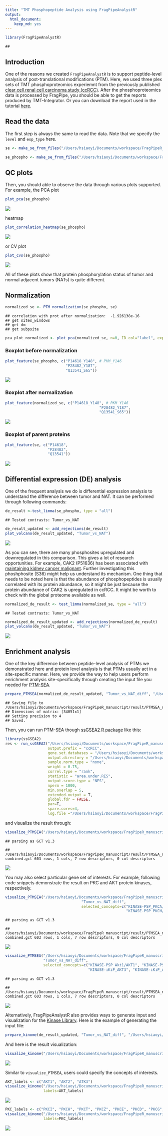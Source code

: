 ```yaml
---
title: "TMT Phosphopeptide Analysis using FragPipeAnalystR"
output:
  html_document:
    keep_md: yes
---
```



``` r
library(FragPipeAnalystR)
```

```
## 
```

## Introduction
One of the reasons we created `FragPipeAnalystR` is to support peptide-level analysis of post-translational modifications (PTM). Here, we used three plex sets of TMT phosphoproteomics experiemnt from the previously published [clear cell renal cell carcinoma study (ccRCC)](https://www.sciencedirect.com/science/article/pii/S0092867419311237?via%3Dihub). After the phosphoproteomics data is processed by FragPipe, you should be able to get the reports produced by TMT-Integrator. Or you can download the report used in the tutorial [here](https://drive.google.com/drive/u/2/folders/1x8DCxGKdsZQmYGsv3vSWfj1IYRPzykmT).

## Read the data

The first step is always the same to read the data. Note that we specify the `level` and `exp_type` here.


``` r
se <- make_se_from_files("/Users/hsiaoyi/Documents/workspace/FragPipeR_manuscript/data/TMT_4plex/ratio_protein_MD.tsv", "/Users/hsiaoyi/Documents/workspace/FragPipeR_manuscript/data/TMT_4plex/experiment_annotation_clean.tsv", level="protein", type = "TMT")
```


``` r
se_phospho <- make_se_from_files("/Users/hsiaoyi/Documents/workspace/FragPipeR_manuscript/data/TMT_phospho_4plex/ratio_single-site_MD.tsv", "/Users/hsiaoyi/Documents/workspace/FragPipeR_manuscript/data/TMT_4plex/experiment_annotation_clean.tsv", level="peptide", type = "TMT", exp_type="phospho")
```

## QC plots

Then, you should able to observe the data through various plots supported. For example, the PCA plot 

``` r
plot_pca(se_phospho)
```

![](phospho_TMT_tutorial_files/figure-html/unnamed-chunk-3-1.png)<!-- -->

heatmap

``` r
plot_correlation_heatmap(se_phospho)
```

![](phospho_TMT_tutorial_files/figure-html/unnamed-chunk-4-1.png)<!-- -->

or CV plot

``` r
plot_cvs(se_phospho)
```

![](phospho_TMT_tutorial_files/figure-html/unnamed-chunk-5-1.png)<!-- -->

All of these plots show that protein phosphorylation status of tumor and normal adjacent tumors (NATs) is quite different.

## Normalization

``` r
normalized_se <- PTM_normalization(se_phospho, se)
```

```
## correlation with prot after normalization:  -1.926138e-16 
## get sites_windows 
## get dm 
## get subpsite
```

``` r
pca_plot_normalized <- plot_pca(normalized_se, n=0, ID_col="label", exp="TMT", interactive = F)
```

### Boxplot before normalization

``` r
plot_feature(se_phospho, c("P14618_Y148", # PKM_Y146
                           "P28482_Y187",
                           "Q13541_S65"))
```

![](phospho_TMT_tutorial_files/figure-html/unnamed-chunk-7-1.png)<!-- -->

### Boxplot after normalization

``` r
plot_feature(normalized_se, c("P14618_Y148", # PKM_Y146
                                          "P28482_Y187",
                                          "Q13541_S65"))
```

![](phospho_TMT_tutorial_files/figure-html/unnamed-chunk-8-1.png)<!-- -->

### Boxplot of parent proteins

``` r
plot_feature(se, c("P14618",
                   "P28482",
                   "Q13541"))
```

![](phospho_TMT_tutorial_files/figure-html/unnamed-chunk-9-1.png)<!-- -->


## Differential expression (DE) analysis

One of the frequent analysis we do is differential expression analysis to understand the difference between tumor and NAT. It can be performed through following commands:


``` r
de_result <-test_limma(se_phospho, type = "all")
```

```
## Tested contrasts: Tumor_vs_NAT
```

``` r
de_result_updated <- add_rejections(de_result)
plot_volcano(de_result_updated, "Tumor_vs_NAT")
```

![](phospho_TMT_tutorial_files/figure-html/unnamed-chunk-10-1.png)<!-- -->

As you can see, there are many phosphosites upregulated and downregulated in this comparison. This gives a lot of research opportunities. For example, CAK2 (P51636) has been associated with [maintaining kidney cancer malignant](https://pubmed.ncbi.nlm.nih.gov/30288056/). Further investigating this phoshphosite (S36) might help us understand its mechanism. One thing that needs to be noted here is that the abundance of phosphopeptides is usually correlated with its protein abundance, so it might be just because the protein abundance of CAK2 is upregulated in ccRCC. It might be worth to check with the global proteome available as well. 


``` r
normalized_de_result <- test_limma(normalized_se, type = "all")
```

```
## Tested contrasts: Tumor_vs_NAT
```

``` r
normalized_de_result_updated <- add_rejections(normalized_de_result)
plot_volcano(de_result_updated, "Tumor_vs_NAT")
```

![](phospho_TMT_tutorial_files/figure-html/unnamed-chunk-11-1.png)<!-- -->

## Enrichment analysis
One of the key difference between peptide-level analysis of PTMs we demonstrated here and protein level analysis is that PTMs usually act in a site-specific manner. Here, we provide the way to help users perform enrichment analysis site-specifically through creating the input file you needed for [PTM-SEA](https://doi.org/10.1074/mcp.tir118.000943).

``` r
prepare_PTMSEA(normalized_de_result_updated, "Tumor_vs_NAT_diff", "/Users/hsiaoyi/Documents/workspace/FragPipeR_manuscript/result/PTMSEA_new/result.gct")
```

```
## Saving file to  /Users/hsiaoyi/Documents/workspace/FragPipeR_manuscript/result/PTMSEA_new/result.gct 
## Dimensions of matrix: [34051x1]
## Setting precision to 4
## Saved.
```

Then, you can run PTM-SEA though [ssGSEA2 R package](https://github.com/nicolerg/ssGSEA2) like this:

``` r
library(ssGSEA2)
res <- run_ssGSEA2("/Users/hsiaoyi/Documents/workspace/FragPipeR_manuscript/result/PTMSEA_new/result.gct",
                   output.prefix = "ccRCC",
                   gene.set.databases = "/Users/hsiaoyi/Documents/workspace/FragPipeR_manuscript/db_ptm.sig.db.all.v2.0.0/ptm.sig.db.all.flanking.human.v2.0.0.gmt",
                   output.directory = "/Users/hsiaoyi/Documents/workspace/FragPipeR_manuscript/result/PTMSEA_new/result",
                   sample.norm.type = "none", 
                   weight = 0.75, 
                   correl.type = "rank", 
                   statistic = "area.under.RES",
                   output.score.type = "NES", 
                   nperm = 1000, 
                   min.overlap = 5, 
                   extended.output = T,
                   global.fdr = FALSE,
                   par=T,
                   spare.cores=4,
                   log.file ="/Users/hsiaoyi/Documents/workspace/FragPipeR_manuscript/result/PTMSEA_new/ccRCC_PTMSEA.log")
```

and visualize the result through:


``` r
visualize_PTMSEA("/Users/hsiaoyi/Documents/workspace/FragPipeR_manuscript/result/PTMSEA_new/result/ccRCC-combined.gct", "Tumor_vs_NAT_diff")
```

```
## parsing as GCT v1.3
```

```
## /Users/hsiaoyi/Documents/workspace/FragPipeR_manuscript/result/PTMSEA_new/result/ccRCC-combined.gct 603 rows, 1 cols, 7 row descriptors, 0 col descriptors
```

![](phospho_TMT_tutorial_files/figure-html/unnamed-chunk-14-1.png)<!-- -->

You may also select particular gene set of interests. For example, following code snippets demonstrate the result on PKC and AKT protein kinases, respectively.


``` r
visualize_PTMSEA("/Users/hsiaoyi/Documents/workspace/FragPipeR_manuscript/result/PTMSEA_new/result/ccRCC-combined.gct",
                                  "Tumor_vs_NAT_diff",
                                  selected_concepts=c("KINASE-PSP_PKCA/PRKCA", "KINASE-PSP_PKCB/PRKCB", "KINASE-PSP_PKCG/PRKCG", "KINASE-PSP_PKCB_iso2/PRKCB", "KINASE-PSP_PKCD/PRKCD", "KINASE-PSP_PKCI/PRKCI", "KINASE-PSP_PKCT/PRKCQ",
                                                      "KINASE-PSP_PKCH/PRKCH", "KINASE-PSP_PKCE/PRKCE", "KINASE-PSP_PKCZ/PRKCZ"))
```

```
## parsing as GCT v1.3
```

```
## /Users/hsiaoyi/Documents/workspace/FragPipeR_manuscript/result/PTMSEA_new/result/ccRCC-combined.gct 603 rows, 1 cols, 7 row descriptors, 0 col descriptors
```

![](phospho_TMT_tutorial_files/figure-html/unnamed-chunk-15-1.png)<!-- -->


``` r
visualize_PTMSEA("/Users/hsiaoyi/Documents/workspace/FragPipeR_manuscript/result/PTMSEA_new/result/ccRCC-combined.gct",
                 "Tumor_vs_NAT_diff",
                 selected_concepts=c("KINASE-PSP_Akt1/AKT1", "KINASE-PSP_Akt3/AKT3", "KINASE-PSP_Akt2/AKT2",
                                     "KINASE-iKiP_AKT3", "KINASE-iKiP_AKT2", "PATH-WP_PI3K-Akt_signaling_pathway", "KINASE-iKiP_AKT1"))
```

```
## parsing as GCT v1.3
```

```
## /Users/hsiaoyi/Documents/workspace/FragPipeR_manuscript/result/PTMSEA_new/result/ccRCC-combined.gct 603 rows, 1 cols, 7 row descriptors, 0 col descriptors
```

![](phospho_TMT_tutorial_files/figure-html/unnamed-chunk-16-1.png)<!-- -->
                                                      
Alternatively, FragPipeAnalystR also provides ways to generate input and visualization for the [Kinase Library](https://kinase-library.phosphosite.org/). Here is the example of generating the input file:


``` r
prepare_kinome(de_result_updated, "Tumor_vs_NAT_diff", "/Users/hsiaoyi/Documents/workspace/FragPipeR_manuscript/result/kinome_new/kinome_input_asterisk.tsv")
```


And here is the result visualization:

``` r
visualize_kinome("/Users/hsiaoyi/Documents/workspace/FragPipeR_manuscript/result/kinome_result/enrichment-analysis-result-table.txt")
```

![](phospho_TMT_tutorial_files/figure-html/unnamed-chunk-18-1.png)<!-- -->

Similar to `visualize_PTMSEA`, users could specify the concepts of interests.


``` r
AKT_labels <- c("AKT1", "AKT2", "ATK3")
visualize_kinome("/Users/hsiaoyi/Documents/workspace/FragPipeR_manuscript/result/kinome_result/enrichment-analysis-result-table.txt",
                 labels=AKT_labels)
```

![](phospho_TMT_tutorial_files/figure-html/unnamed-chunk-19-1.png)<!-- -->


``` r
PKC_labels <- c("PKCI", "PKCH", "PKCT", "PKCZ", "PKCE", "PKCD", "PKCG", "PKCA", "PKCB")
visualize_kinome("/Users/hsiaoyi/Documents/workspace/FragPipeR_manuscript/result/kinome_result/enrichment-analysis-result-table.txt",
                 labels=PKC_labels)
```

![](phospho_TMT_tutorial_files/figure-html/unnamed-chunk-20-1.png)<!-- -->




